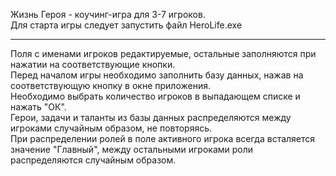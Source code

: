 Жизнь Героя - коучинг-игра для 3-7 игроков. <br>
Для старта игры следует запустить файл HeroLife.exe <hr>

Поля с именами игроков редактируемые, остальные заполняются при нажатии на соответствующие кнопки.<br>
Перед началом игры необходимо заполнить базу данных, нажав на соответствующую кнопку в окне приложения.<br>
Необходимо выбрать количество игроков в выпадающем списке и нажать "ОК".<br>
Герои, задачи и таланты из базы данных распределяются между игроками случайным образом, не повторяясь.<br>
При распределении ролей в поле активного игрока всегда всталяется значение "Главный", 
между остальными игроками роли распределяются случайным образом.

